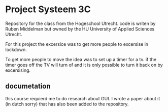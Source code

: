 # Project Systeem 3C

Repository for the class from the Hogeschool Utrecht.
code is writen by Ruben Middelman but owned by the HU University of Applied Sciences Utrecht.

For this project the excersice was to get more people to excersise in lockdown.

To get more people to move the idea was to set up a timer for a tv.
if the timer goes off the TV will turn of and it is only possible to turn it back on by excersising.

## documetation
this course requierd me to do research about GUI. I wrote a paper about it (in dutch sorry) that has also been added to the repository.
